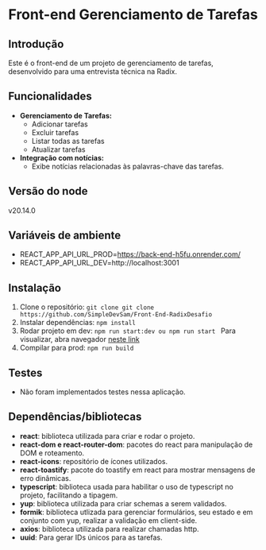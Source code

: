 
# Front-end Gerenciamento de Tarefas

## Introdução

Este é o front-end de um projeto de gerenciamento de tarefas, desenvolvido para uma entrevista técnica na Radix.

## Funcionalidades
- **Gerenciamento de Tarefas:**
  -    Adicionar tarefas 
  -    Excluir tarefas
  -  Listar todas as tarefas
  -  Atualizar tarefas
 - **Integração com notícias:**
   -    Exibe notícias relacionadas às palavras-chave das tarefas.

## Versão do node
v20.14.0

## Variáveis de ambiente
- REACT_APP_API_URL_PROD=https://back-end-h5fu.onrender.com/
- REACT_APP_API_URL_DEV=http://localhost:3001
  
## Instalação

1. Clone o repositório:
 `git clone git clone https://github.com/SimpleDevSam/Front-End-RadixDesafio `
  2. Instalar dependências:
 `npm install`
 3. Rodar projeto em dev:
 `npm run start:dev ou npm run start `
 Para visualizar, abra navegador [neste link](http://localhost:3000)
  4. Compilar para prod:
 `npm run build`

 ## Testes
- Não foram implementados testes nessa aplicação.

## Dependências/bibliotecas

-   **react**: biblioteca utilizada para criar e rodar o projeto.
-   **react-dom e react-router-dom**: pacotes do react para manipulação de DOM e roteamento.
-   **react-icons**: repositório de ícones utilizados.
-   **react-toastify**: pacote do toastify em react para mostrar mensagens de erro dinâmicas.
-   **typescript**: biblioteca usada para habilitar o uso de typescript no projeto, facilitando a tipagem.
-   **yup**: biblioteca utilizada para criar schemas a serem validados.
-   **formik**: biblioteca utlizada para gerenciar formulários, seu estado e em conjunto com yup, realizar a validação em client-side.
-   **axios**: biblioteca utilizada para realizar chamadas http.
-   **uuid**: Para gerar IDs únicos para as tarefas.